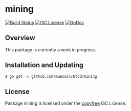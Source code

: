 mining
======

[![Build Status](http://img.shields.io/travis/muecoin/btcd.svg)](https://travis-ci.org/muecoin/btcd)
[![ISC License](http://img.shields.io/badge/license-ISC-blue.svg)](http://copyfree.org)
[![GoDoc](https://img.shields.io/badge/godoc-reference-blue.svg)](http://godoc.org/github.com/muecoin/btcd/mining)

## Overview

This package is currently a work in progress.

## Installation and Updating

```bash
$ go get -u github.com/muecoin/btcd/mining
```

## License

Package mining is licensed under the [copyfree](http://copyfree.org) ISC
License.
